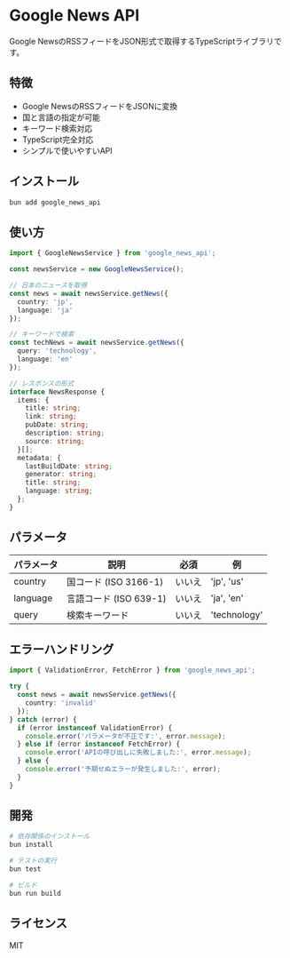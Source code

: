 # Google News API

Google NewsのRSSフィードをJSON形式で取得するTypeScriptライブラリです。

## 特徴

- Google NewsのRSSフィードをJSONに変換
- 国と言語の指定が可能
- キーワード検索対応
- TypeScript完全対応
- シンプルで使いやすいAPI

## インストール

```bash
bun add google_news_api
```

## 使い方

```typescript
import { GoogleNewsService } from 'google_news_api';

const newsService = new GoogleNewsService();

// 日本のニュースを取得
const news = await newsService.getNews({
  country: 'jp',
  language: 'ja'
});

// キーワードで検索
const techNews = await newsService.getNews({
  query: 'technology',
  language: 'en'
});

// レスポンスの形式
interface NewsResponse {
  items: {
    title: string;
    link: string;
    pubDate: string;
    description: string;
    source: string;
  }[];
  metadata: {
    lastBuildDate: string;
    generator: string;
    title: string;
    language: string;
  };
}
```

## パラメータ

| パラメータ | 説明 | 必須 | 例 |
|------------|------|------|-----|
| country | 国コード (ISO 3166-1) | いいえ | 'jp', 'us' |
| language | 言語コード (ISO 639-1) | いいえ | 'ja', 'en' |
| query | 検索キーワード | いいえ | 'technology' |

## エラーハンドリング

```typescript
import { ValidationError, FetchError } from 'google_news_api';

try {
  const news = await newsService.getNews({
    country: 'invalid'
  });
} catch (error) {
  if (error instanceof ValidationError) {
    console.error('パラメータが不正です:', error.message);
  } else if (error instanceof FetchError) {
    console.error('APIの呼び出しに失敗しました:', error.message);
  } else {
    console.error('予期せぬエラーが発生しました:', error);
  }
}
```

## 開発

```bash
# 依存関係のインストール
bun install

# テストの実行
bun test

# ビルド
bun run build
```

## ライセンス

MIT
